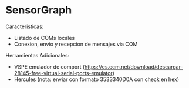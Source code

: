 # SensorGraph

Caracteristicas:
- Listado de COMs locales
- Conexion, envio y recepcion de mensajes via COM

Herramientas Adicionales:
- VSPE emulador de comport (https://es.ccm.net/download/descargar-28145-free-virtual-serial-ports-emulator)
- Hercules (nota: enviar con formato 3533340D0A con check en hex)